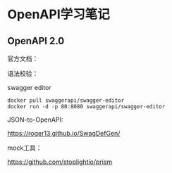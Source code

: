 # OpenAPI学习笔记

## OpenAPI 2.0

官方文档：

语法校验：

swagger editor

```
docker pull swaggerapi/swagger-editor
docker run -d -p 80:8080 swaggerapi/swagger-editor
```

JSON-to-OpenAPI:

https://roger13.github.io/SwagDefGen/

mock工具：

https://github.com/stoplightio/prism

